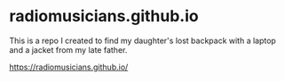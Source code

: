 # radiomusicians.github.io


This is a repo I created to find my daughter's lost backpack with a laptop and a jacket from my late father.

https://radiomusicians.github.io/
